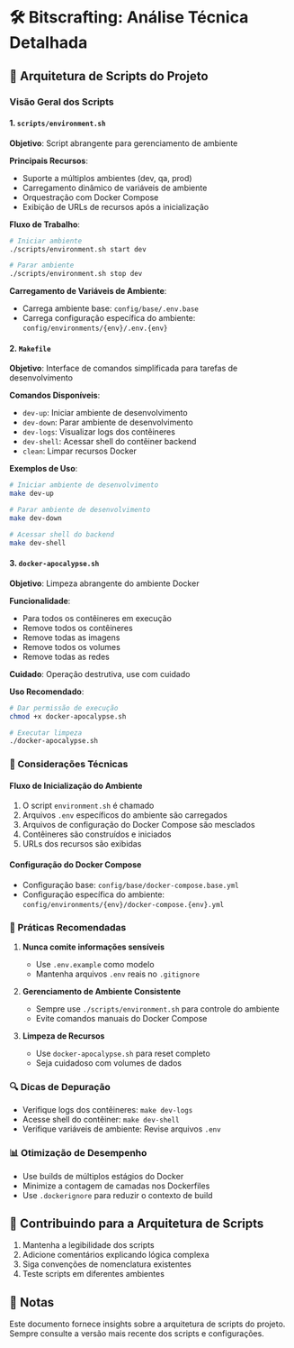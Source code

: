 # 🛠 Bitscrafting: Análise Técnica Detalhada

## 📜 Arquitetura de Scripts do Projeto

### Visão Geral dos Scripts

#### 1. `scripts/environment.sh`
**Objetivo**: Script abrangente para gerenciamento de ambiente

**Principais Recursos**:
- Suporte a múltiplos ambientes (dev, qa, prod)
- Carregamento dinâmico de variáveis de ambiente
- Orquestração com Docker Compose
- Exibição de URLs de recursos após a inicialização

**Fluxo de Trabalho**:
```bash
# Iniciar ambiente
./scripts/environment.sh start dev

# Parar ambiente
./scripts/environment.sh stop dev
```

**Carregamento de Variáveis de Ambiente**:
- Carrega ambiente base: `config/base/.env.base`
- Carrega configuração específica do ambiente: `config/environments/{env}/.env.{env}`

#### 2. `Makefile`
**Objetivo**: Interface de comandos simplificada para tarefas de desenvolvimento

**Comandos Disponíveis**:
- `dev-up`: Iniciar ambiente de desenvolvimento
- `dev-down`: Parar ambiente de desenvolvimento
- `dev-logs`: Visualizar logs dos contêineres
- `dev-shell`: Acessar shell do contêiner backend
- `clean`: Limpar recursos Docker

**Exemplos de Uso**:
```bash
# Iniciar ambiente de desenvolvimento
make dev-up

# Parar ambiente de desenvolvimento
make dev-down

# Acessar shell do backend
make dev-shell
```

#### 3. `docker-apocalypse.sh`
**Objetivo**: Limpeza abrangente do ambiente Docker

**Funcionalidade**:
- Para todos os contêineres em execução
- Remove todos os contêineres
- Remove todas as imagens
- Remove todos os volumes
- Remove todas as redes

**Cuidado**: Operação destrutiva, use com cuidado

**Uso Recomendado**:
```bash
# Dar permissão de execução
chmod +x docker-apocalypse.sh

# Executar limpeza
./docker-apocalypse.sh
```

### 🔧 Considerações Técnicas

#### Fluxo de Inicialização do Ambiente
1. O script `environment.sh` é chamado
2. Arquivos `.env` específicos do ambiente são carregados
3. Arquivos de configuração do Docker Compose são mesclados
4. Contêineres são construídos e iniciados
5. URLs dos recursos são exibidas

#### Configuração do Docker Compose
- Configuração base: `config/base/docker-compose.base.yml`
- Configuração específica do ambiente: `config/environments/{env}/docker-compose.{env}.yml`

### 🚨 Práticas Recomendadas

1. **Nunca comite informações sensíveis**
   - Use `.env.example` como modelo
   - Mantenha arquivos `.env` reais no `.gitignore`

2. **Gerenciamento de Ambiente Consistente**
   - Sempre use `./scripts/environment.sh` para controle do ambiente
   - Evite comandos manuais do Docker Compose

3. **Limpeza de Recursos**
   - Use `docker-apocalypse.sh` para reset completo
   - Seja cuidadoso com volumes de dados

### 🔍 Dicas de Depuração

- Verifique logs dos contêineres: `make dev-logs`
- Acesse shell do contêiner: `make dev-shell`
- Verifique variáveis de ambiente: Revise arquivos `.env`

### 📊 Otimização de Desempenho

- Use builds de múltiplos estágios do Docker
- Minimize a contagem de camadas nos Dockerfiles
- Use `.dockerignore` para reduzir o contexto de build

## 🤝 Contribuindo para a Arquitetura de Scripts

1. Mantenha a legibilidade dos scripts
2. Adicione comentários explicando lógica complexa
3. Siga convenções de nomenclatura existentes
4. Teste scripts em diferentes ambientes

## 📝 Notas

Este documento fornece insights sobre a arquitetura de scripts do projeto. Sempre consulte a versão mais recente dos scripts e configurações.